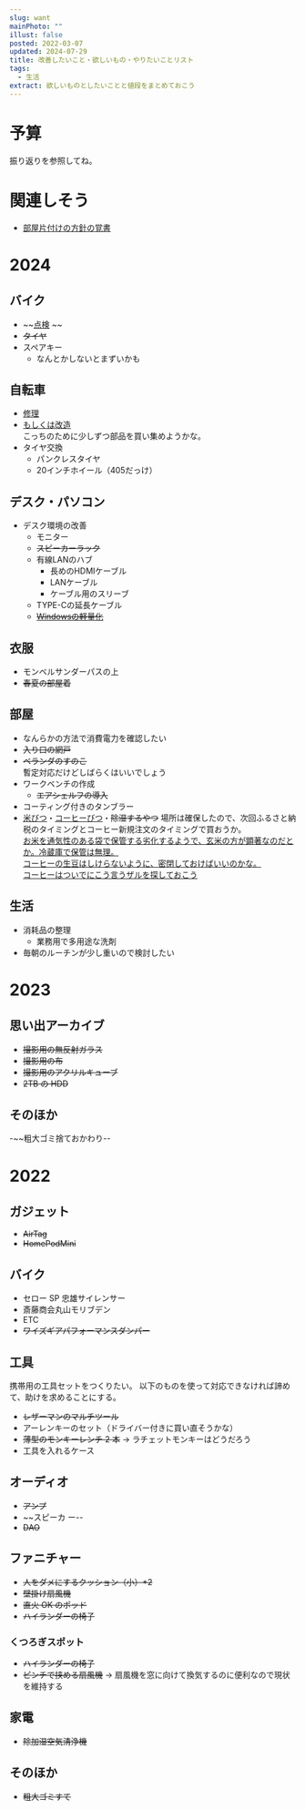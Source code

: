 ```yaml
---
slug: want
mainPhoto: ""
illust: false
posted: 2022-03-07
updated: 2024-07-29
title: 改善したいこと・欲しいもの・やりたいことリスト
tags:
  - 生活
extract: 欲しいものとしたいことと値段をまとめておこう
---
```

# 予算

振り返りを参照してね。

# 関連しそう

- [部屋片付けの方針の覚書](./2024-06-10-部屋片付けの方針の覚書.md)

# 2024

## バイク

- ~~[点検](https://www.redbaron.co.jp/service/inspection/) ~~
- ~~タイヤ~~
- スペアキー
  - なんとかしないとまずいかも

## 自転車

- [修理](https://www.cso.co.jp/partsshop/bd1.html)
- [もしくは改造](https://escaper3rx3air.blog.fc2.com/blog-entry-169.html)  
  こっちのために少しずつ部品を買い集めようかな。
- タイヤ交換
  - パンクレスタイヤ
  - 20インチホイール（405だっけ）

## デスク・パソコン

- デスク環境の改善
  - モニター
  - ~~スピーカーラック~~
  - 有線LANのハブ
    - 長めのHDMIケーブル
    - LANケーブル
    - ケーブル用のスリーブ
  - TYPE-Cの延長ケーブル
  - ~~[Windowsの軽量化](https://gigazine.net/news/20240706-win-debloat-tool/)~~

## 衣服

- モンベルサンダーパスの上
- ~~春夏の部屋着~~

## 部屋

- なんらかの方法で消費電力を確認したい 
- ~~入り口の網戸~~
- ~~ベランダのすのこ~~  
  暫定対応だけどしばらくはいいでしょう
- ワークベンチの作成
  - ~~エアシェルフの導入~~
- コーティング付きのタンブラー
- [米びつ](https://item.rakuten.co.jp/ienolabo/ielabo100562/)・[コーヒーびつ](https://item.rakuten.co.jp/ienolabo/ielabo100412/)・~~除湿するやつ~~
  場所は確保したので、次回ふるさと納税のタイミングとコーヒー新規注文のタイミングで買おうか。  
  [お米を通気性のある袋で保管する劣化するようで、玄米の方が顕著なのだとか。冷蔵庫で保管は無理。](https://cuebic.co.jp/your_select/kitchen-appliances/rs221)  
  [コーヒーの生豆はしけらないように、密閉しておけばいいのかな。](https://www.hagukumuhito.net/news/?mode=detail&article=873)  
   [コーヒーはついでにこう言うザルを探しておこう](https://www.google.com/search?q=%E5%9B%9B%E8%A7%92+%E3%81%96%E3%82%8B+%E6%B7%B1%E3%82%81&oq=%E5%9B%9B%E8%A7%92%E3%80%80%E3%81%96%E3%82%8B%E3%80%80%E6%B7%B1%E3%82%81&gs_lcrp=EgZjaHJvbWUyBggAEEUYOdIBCTE2NTQzajBqMagCALACAA&sourceid=chrome&ie=UTF-8#ip=1)

## 生活

- 消耗品の整理
  - 業務用で多用途な洗剤　
- 毎朝のルーチンが少し重いので検討したい

# 2023

## 思い出アーカイブ

- ~~撮影用の無反射ガラス~~
- ~~撮影用の布~~
- ~~撮影用のアクリルキューブ~~
- ~~2TB の HDD~~

## そのほか

-~~粗大ゴミ捨ておかわり--

# 2022

## ガジェット

- ~~AirTag~~
- ~~HomePodMini~~

## バイク

- セロー SP 忠雄サイレンサー
- 斎藤商会丸山モリブデン
- ETC
- ~~ワイズギアパフォーマンスダンパー~~

## 工具

携帯用の工具セットをつくりたい。
以下のものを使って対応できなければ諦めて、助けを求めることにする。

- ~~レザーマンのマルチツール~~
- アーレンキーのセット（ドライバー付きに買い直そうかな）
- ~~薄型のモンキーレンチ 2 本~~
  → ラチェットモンキーはどうだろう
- 工具を入れるケース

## オーディオ

- ~~アンプ~~
- ~~スピーカ ー--
- ~~DAO~~

## ファニチャー

- ~~人をダメにするクッション（小）\*2~~
- ~~壁掛け扇風機~~
- ~~直火 OK のポッド~~
- ~~ハイランダーの椅子~~

### くつろぎスポット

- ~~ハイランダーの椅子~~
- ~~ピンチで挟める扇風機~~
  → 扇風機を窓に向けて換気するのに便利なので現状を維持する

## 家電

- ~~除加湿空気清浄機~~

## そのほか

- ~~粗大ゴミすて~~
